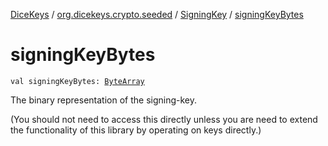 [DiceKeys](../../index.md) / [org.dicekeys.crypto.seeded](../index.md) / [SigningKey](index.md) / [signingKeyBytes](./signing-key-bytes.md)

# signingKeyBytes

`val signingKeyBytes: `[`ByteArray`](https://kotlinlang.org/api/latest/jvm/stdlib/kotlin/-byte-array/index.html)

The binary representation of the signing-key.

(You should not need to access this directly unless you are
need to extend the functionality of this library by operating
on keys directly.)

